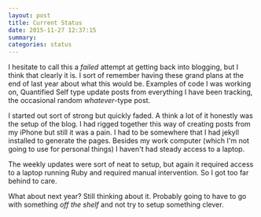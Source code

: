 ```yaml
---
layout: post
title: Current Status
date: 2015-11-27 12:37:15
summary:
categories: status
---
```


I hesitate to call this a *failed* attempt at getting back into blogging, but I think that clearly it is.  I sort of remember having these grand plans at the end of last year about what this would be.  Examples of code I was working on, Quantified Self type update posts from everything I have been tracking, the occasional random *whatever*-type post.  

I started out sort of strong but quickly faded.  A think a lot of it honestly was the setup of the blog.  I had rigged together this way of creating posts from my iPhone but still it was a pain.  I had to be somewhere that I had jekyll installed to generate the pages.  Besides my work computer (which I'm not going to use for personal things) I haven't had steady access to a laptop.  

The weekly updates were sort of neat to setup, but again it required access to a laptop running Ruby and required manual intervention.  So I got too far behind to care.

What about next year?  Still thinking about it.  Probably going to have to go with something *off the shelf* and not try to setup something clever.
